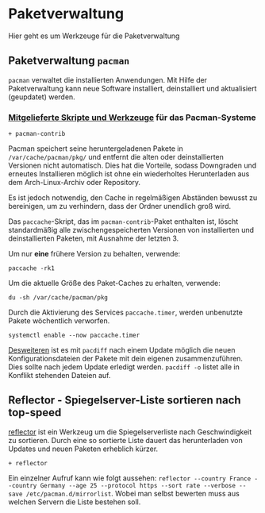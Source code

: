 # Paketverwaltung

Hier geht es um Werkzeuge für die Paketverwaltung

## Paketverwaltung `pacman`

`pacman` verwaltet die installierten Anwendungen. Mit Hilfe der Paketverwaltung kann neue Software installiert, deinstalliert und aktualisiert (geupdatet) werden.


### [Mitgelieferte Skripte und Werkzeuge](https://wiki.archlinux.de/title/Pacman#Paccache) für das Pacman-Systeme

    + pacman-contrib  

Pacman speichert seine heruntergeladenen Pakete in `/var/cache/pacman/pkg/` und entfernt die alten oder deinstallierten Versionen nicht automatisch. Dies hat die Vorteile, sodass Downgraden und erneutes Installieren möglich ist ohne ein wiederholtes Herunterladen aus dem Arch-Linux-Archiv oder Repository.

Es ist jedoch notwendig, den Cache in regelmäßigen Abständen bewusst zu bereinigen, um zu verhindern, dass der Ordner unendlich groß wird. 

Das `paccache`-Skript, das im `pacman-contrib`-Paket enthalten ist, löscht standardmäßig alle zwischengespeicherten Versionen von installierten und deinstallierten Paketen, mit Ausnahme der letzten 3. 

 Um nur **eine** frühere Version zu behalten, verwende: 

    paccache -rk1

Um die aktuelle Größe des Paket-Caches zu erhalten, verwende:

    du -sh /var/cache/pacman/pkg 

Durch die Aktivierung des Services `paccache.timer`, werden unbenutzte Pakete wöchentlich verworfen.

    systemctl enable --now paccache.timer

[Desweiteren](https://wiki.archlinux.org/index.php/Pacman/Pacnew_and_Pacsave#pacdiff) ist es mit `pacdiff` nach einem Update möglich die neuen Konfigurationsdateien der Pakete mit dein eigenen zusammenzuführen. Dies sollte nach jedem Update erledigt werden. `pacdiff -o` listet alle in Konflikt stehenden Dateien auf.






## Reflector - Spiegelserver-Liste sortieren nach top-speed

[reflector](https://wiki.archlinux.org/index.php/Reflector) ist ein Werkzeug um die Spiegelserverliste nach Geschwindigkeit zu sortieren. Durch eine so sortierte Liste dauert das herunterladen von Updates und neuen Paketen erheblich kürzer.

    + reflector

Ein einzelner Aufruf kann wie folgt aussehen: `reflector --country France --country Germany --age 25 --protocol https --sort rate --verbose --save /etc/pacman.d/mirrorlist`. Wobei man selbst bewerten muss aus welchen Servern die Liste bestehen soll.

